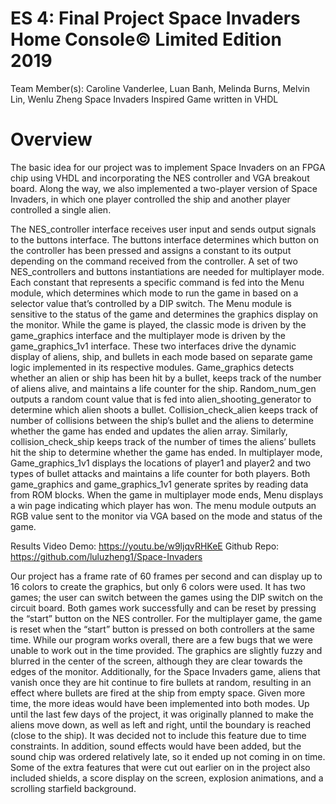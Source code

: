 # ES 4: Final Project Space Invaders Home Console© Limited Edition 2019 
 
Team Member(s): Caroline Vanderlee, Luan Banh, Melinda Burns, Melvin Lin, Wenlu Zheng 
Space Invaders Inspired Game written in VHDL
# Overview 
 
The basic idea for our project was to implement Space Invaders on an FPGA chip using VHDL and incorporating the NES controller and VGA breakout board. Along the way, we also implemented a two-player version of Space Invaders, in which one player controlled the ship and another player controlled a single alien. 

The NES_controller interface receives user input and sends output signals to the buttons interface. The buttons interface determines which button on the controller has been pressed and assigns a constant to its output depending on the command received from the controller. A set of two NES_controllers and buttons instantiations are needed for multiplayer mode. Each constant that represents a specific command is fed into the Menu module, which determines which mode to run the game in based on a selector value that’s controlled by a DIP switch. The Menu module is sensitive to the status of the game and determines the graphics display on the monitor.  While the game is played, the classic mode is driven by the game_graphics interface and the multiplayer mode is driven by the game_graphics_1v1 interface. These two interfaces drive the dynamic display of aliens, ship, and bullets in each mode based on separate game logic implemented in its respective modules. Game_graphics detects whether an alien or ship has been hit by a bullet, keeps track of the number of aliens alive, and maintains a life counter for the ship. Random_num_gen outputs a random count value that is fed into alien_shooting_generator to determine which alien shoots a bullet.  Collision_check_alien keeps track of number of collisions between the ship’s bullet and the aliens to determine whether the game has ended and updates the alien array. 
Similarly, collision_check_ship keeps track of the number of times the aliens’ bullets hit the ship to determine whether the game has ended.  In multiplayer mode, Game_graphics_1v1 displays the locations of player1 and player2 and two types of bullet attacks and maintains a life counter for both players. Both game_graphics and game_graphics_1v1 generate sprites by reading data from ROM blocks. When the game in multiplayer mode ends, Menu displays a win page indicating which player has won. The menu module outputs an RGB value sent to the monitor via VGA based on the mode and status of the game.  

Results Video Demo: https://youtu.be/w9ljqvRHKeE Github Repo: https://github.com/luluzheng1/Space-Invaders 
 
Our project has a frame rate of 60 frames per second and can display up to 16 colors to create the graphics, but only 6 colors were used. It has two games; the user can switch between the games using the DIP switch on the circuit board. Both games work successfully and can be reset by pressing the “start” button on the NES controller. For the multiplayer game, the game is reset when the “start” button is pressed on both controllers at the same time.  While our program works overall, there are a few bugs that we were unable to work out in the time provided. The graphics are slightly fuzzy and blurred in the center of the screen, although they are clear towards the edges of the monitor. Additionally, for the Space Invaders game, aliens that vanish once they are hit continue to fire bullets at random, resulting in an effect where bullets are fired at the ship from empty space. Given more time, the more ideas would have been implemented into both modes. Up until the last few days of the project, it was originally planned to make the aliens move down, as well as left and right, until the boundary is reached (close to the ship). It was decided not to include this feature due to time constraints. In addition, sound effects would have been added, but the sound chip was ordered relatively late, so it ended up not coming in on time. Some of the extra features that were cut 
out earlier on in the project also included shields, a score display on the screen, explosion animations, and a scrolling starfield background.  
 
